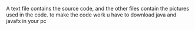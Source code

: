 A text file contains the source code, and the other files contain the pictures used in the code.
to make the code work u have to download java and javafx in your pc

